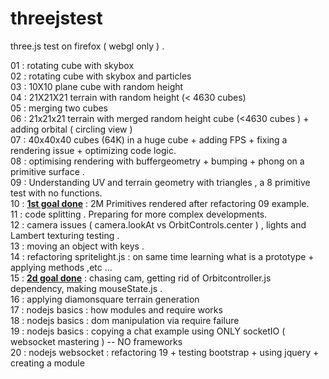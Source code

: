 threejstest
===========

three.js test on firefox ( webgl only ) . 

01 : rotating cube with skybox<br/>
02 : rotating cube with skybox and particles<br/>
03 : 10X10 plane cube with random height<br/>
04 : 21X21X21 terrain with random height (&lt; 4630 cubes)<br/>
05 : merging two cubes<br/>
06 : 21x21x21 terrain with merged random height cube (&lt;4630 cubes ) + adding orbital ( circling view )<br/>
07 : 40x40x40 cubes (64K) in a huge cube + adding FPS + fixing a rendering issue + optimizing code logic.<br/>
08 : optimising rendering with buffergeometry + bumping + phong  on a primitive surface .<br/>
09 : Understanding UV and terrain geometry with triangles , a 8 primitive test with no functions.<br/>
10 : <b><u>1st goal done</b></u> : 2M Primitives rendered after refactoring 09 example.<br/>
11 : code splitting . Preparing for more complex developments.<br/>
12 : camera issues ( camera.lookAt vs OrbitControls.center ) , lights and Lambert texturing testing .<br/>
13 : moving an object with keys . <br/>
14 : refactoring spritelight.js : on same time learning what is a prototype + applying methods ,etc ... <br/>
15 : <b><u>2d goal done</b></u> : chasing cam, getting rid of Orbitcontroller.js dependency, making mouseState.js .<br/>
16 : applying diamonsquare terrain generation <br/>
17 : nodejs basics : how modules and require works <br/>
18 : nodejs basics : dom manipulation via require failure <br/>
19 : nodejs basics : copying a chat example using ONLY socketIO ( websocket mastering ) -- NO frameworks<br/>
20 : nodejs websocket : refactoring 19 + testing bootstrap + using jquery + creating a module <br/>
